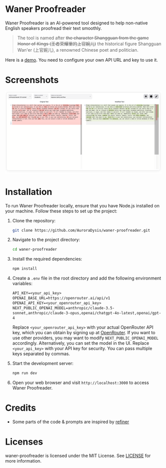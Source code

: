 # Waner Proofreader

Waner Proofreader is an AI-powered tool designed to help non-native English speakers proofread their text smoothly.

> The tool is named after <del>the character Shangguan from the game Honor of Kings (王者荣耀里的上官婉儿)</del> the historical figure Shangguan Wan'er (上官婉儿), a renowned Chinese poet and politician.

Here is a [demo](https://waner.auroradysis.com). You need to configure your own API URL and key to use it.

# Screenshots

![Waner Proofreader Screenshot](./screenshot.png)

# Installation

To run Waner Proofreader locally, ensure that you have Node.js installed on your machine. Follow these steps to set up the project:

1. Clone the repository:

   ```bash
   git clone https://github.com/AuroraDysis/waner-proofreader.git
   ```

2. Navigate to the project directory:

   ```bash
   cd waner-proofreader
   ```

3. Install the required dependencies:

   ```bash
   npm install
   ```

4. Create a `.env` file in the root directory and add the following environment variables:

   ```
   API_KEY=<your_api_key>
   OPENAI_BASE_URL=https://openrouter.ai/api/v1
   OPENAI_API_KEY=<your_openrouter_api_key>
   NEXT_PUBLIC_OPENAI_MODEL=anthropic/claude-3.5-sonnet,anthropic/claude-3-opus,openai/chatgpt-4o-latest,openai/gpt-4
   ```

   Replace `<your_openrouter_api_key>` with your actual OpenRouter API key, which you can obtain by signing up at [OpenRouter](https://openrouter.ai/). If you want to use other providers, you may want to modify `NEXT_PUBLIC_OPENAI_MODEL` accordingly. Alternatively, you can set the model in the UI. Replace `<your_api_key>` with your API key for security. You can pass multiple keys separated by commas.

5. Start the development server:

   ```bash
   npm run dev
   ```

6. Open your web browser and visit `http://localhost:3000` to access Waner Proofreader.

# Credits

- Some parts of the code & prompts are inspired by [refiner](https://github.com/imankulov/refiner)

# Licenses

waner-proofreader is licensed under the MIT License. See [LICENSE](./LICENSE) for more information.
